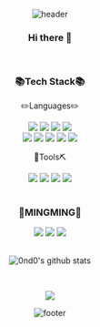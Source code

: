 <div align="center">
  
![header](https://capsule-render.vercel.app/api?type=wave&color=0:fad0c4,100:ffd1ff&height=200&section=header&text=MING's&nbsp;GITHUB!&fontSize=50&fontColor=9795f0&animation=scaleIn)
  
### Hi there 👋

<br>
  
<!-- 기술 스택 --><!-- https://simpleicons.org/ 참고 -->
### 📚Tech Stack📚
<p>✏️Languages✏️</p>  
<div>
<img src="https://img.shields.io/badge/java-007396?style=flat-square&logo=java&logoColor=white"><!--자바-->
<img src="https://img.shields.io/badge/python-3776AB?style=flat-square&logo=python&logoColor=white"><!--파이썬-->
<!-- <img src="https://img.shields.io/badge/Spring-6DB33F?style=flat-square&logo=Spring&logoColor=white">스프링 -->
<img src="https://img.shields.io/badge/oracle-F80000?style=flat-square&logo=oracle&logoColor=white"><!--오라클-->
<img src="https://img.shields.io/badge/mongoDB-47A248?style=flat-square&logo=MongoDB&logoColor=white"><!--몽고DB-->
</div>
<div>  
<img src="https://img.shields.io/badge/html-E34F26?style=flat-square&logo=html5&logoColor=white"><!--HTML-->
<img src="https://img.shields.io/badge/css-1572B6?style=flat-square&logo=css3&logoColor=white"><!--CSS-->
<img src="https://img.shields.io/badge/javascript-F7DF1E?style=flat-square&logo=javascript&logoColor=white"><!--Javascrip-->
<img src="https://img.shields.io/badge/jQuery-0769AD?style=flat-square&logo=jQuery&logoColor=white"><!--jQuery-->
<img src="https://img.shields.io/badge/bootstrap-7952B3?style=flat-square&logo=bootstrap&logoColor=white"><!--Bootstrap-->
</div>
  
<p>🔨Tools⛏</p>
<div>
<img src="https://img.shields.io/badge/Eclipse IDE-2C2255?style=flat-square&logo=Eclipse IDE&logoColor=white"><!--이클립스-->
<img src="https://img.shields.io/badge/Visual Studio Code-007ACC?style=flat-square&logo=Visual Studio Code&logoColor=white"><!--VS Code-->
<img src="https://img.shields.io/badge/github-181717?style=flat-square&logo=github&logoColor=white"><!--Github-->
<img src="https://img.shields.io/badge/apache tomcat-F8DC75?style=flat-square&logo=apachetomcat&logoColor=black"><!--아파치톰캣-->
</div>
  
<br>
  
<!-- SNS -->
### 💙MINGMING💙
<div>
<!-- 네이버 블로그 -->
<a href="https://blog.naver.com/ming9396" target="_blank"><img src="https://img.shields.io/badge/BLOG-03C75A?style=flat-square&logo=Naver&logoColor=white"/></a>
<!-- 노션 - 포트폴리오 -->
<a href="https://www.notion.so/ming2/85f73e6fbab6438c986660ea776ca5a2" target="_blank"><img src="https://img.shields.io/badge/PORTFOLIO-000000?style=flat-square&logo=Notion&logoColor=white"/></a>
<!-- 이메일 -->
<a href="mailto:ming9396@naver.com" target="_blank"><img src="https://img.shields.io/badge/EMAIL-30B980?style=flat-square&logo=Minutemailer&logoColor=white"/></a>
</div>
  
<br>

<!-- 프로필요약 API -->
![0nd0's github stats](https://github-readme-stats.vercel.app/api?username=seonghoo1217&show_icons=true)

<br>  
  
<!-- Hits -->
<a href="https://hits.seeyoufarm.com"><img src="https://hits.seeyoufarm.com/api/count/incr/badge.svg?url=https%3A%2F%2Fgithub.com%2F0nd0%2Fhit-counter&count_bg=%2379C83D&title_bg=%23555555&icon=&icon_color=%23E7E7E7&title=hits&edge_flat=false"/></a>   

<!-- Top Languages card -->
<!-- [![Top Langs](https://github-readme-stats.vercel.app/api/top-langs/?username=0nd0)](https://github.com/0nd0/github-readme-stats) -->
  
![footer](https://capsule-render.vercel.app/api?type=wave&color=0:fad0c4,100:ffd1ff&height=200&section=footer&text=Thanks!!&fontSize=50&fontColor=9795f0&animation=blinking)
</div>


<!--
##  🍎 iOS 커리큘럼

| Week | 세미나 | 과제 |커리큘럼 내용 |
| ------ | -- | -- |----------- |
| 1주차 | ☑️ | ☑️ | iOS 기초, H.I.G를 통한 컴포넌트의 이해, 화면 전환 |
| 2주차 | ☑️ | ☑️ | Autolayout을 통한 기초 UI구성, Scroll View의 이해 |
| 3주차 | ☑️ | ☑️ | TableView, CollectionView, 데이터 전달 방식 |
| 4주차 | ☑️ | ☑️ | Cocoapods & Networking + 솝커톤 전 보충 세미나 |
| 5주차 |  |  |디자인 합동 세미나 |
| 6주차 |  |  |서버 합동 세미나 + 솝커톤  |
| 7주차 |  |  |클론 코딩을 통한 실전 UI 구성, Animation, 통신 보충  |
| 8주차 |  |  |e기획 경선 + 앱잼 전 보충 세미나 + 앱스토어 배포 가이드  |
-->
